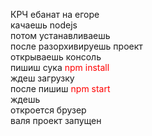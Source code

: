 КРЧ ебанат на егоре <br/>
качаешь nodejs<br/>
потом устанавливаешь<br/>
после разорхивируешь проект<br/>
открываешь консоль<br/>
пишиш сука <span style="color: red">npm install</span><br/>
ждеш загрузку<br/>
после пишиш <span style="color: red">npm start</span><br/>
ждешь<br/>
откроется брузер<br/>
валя проект запущен
